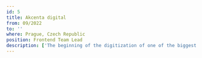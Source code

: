 ```yaml
---
id: 5
title: Akcenta digital
from: 09/2022
to: ''
where: Prague, Czech Republic
position: Frontend Team Lead
description: ['The beginning of the digitization of one of the biggest players in the financial market with currencies.']
---
```

